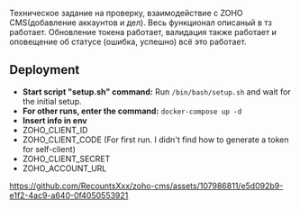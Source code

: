 Техническое задание на проверку, взаимодействие с ZOHO CMS(добавление аккаунтов и дел). Весь функционал описаный в тз работает. 
Обновление токена работает, валидация также работает и оповещение об статусе (ошибка, успешно) всё это работает.

## Deployment
- **Start script "setup.sh" command:** Run `/bin/bash/setup.sh` and wait for the initial setup.
- **For other runs, enter the command:** `docker-compose up -d`
- **Insert info in env**
- ZOHO_CLIENT_ID
- ZOHO_CLIENT_CODE (For first run. I didn't find how to generate a token for self-client)
- ZOHO_CLIENT_SECRET
- ZOHO_ACCOUNT_URL


https://github.com/RecountsXxx/zoho-cms/assets/107986811/e5d092b9-e1f2-4ac9-a640-0f4050553921

